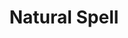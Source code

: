 ---
title: "Natural Spell"

feat:
  types: ["General"]
  prerequisite: |
    Wis 13, wild shape ability.
  benefit: |
    You can complete the verbal and somatic components of spells while in a wild shape. You substitute various noises and gestures for the normal verbal and somatic components of a spell.

    You can also use any material components or focuses you possess, even if such items are melded within your current form. This feat does not permit the use of magic items while you are in a form that could not ordinarily use them, and you do not gain the ability to speak while in a wild shape.
---